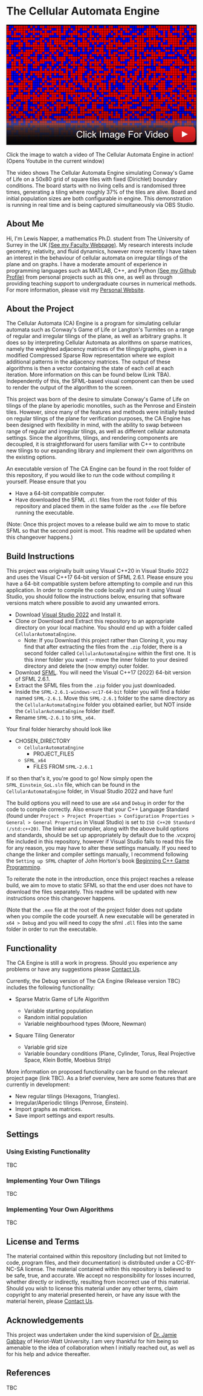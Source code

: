 # The Cellular Automata Engine

[![Conway's Game of Life on the Plane](https://github.com/LewisN3142/CellularAutomataEngine/blob/main/GoL_Thumbnail.png)](https://www.youtube.com/watch?v=9tncKbkjvZs)

Click the image to watch a video of The Cellular Automata Engine in action! (Opens Youtube in the current window)

The video shows The Cellular Automata Engine simulating Conway's Game of Life on a 50x80 grid of square tiles with fixed (Dirichlet) boundary conditions. The board starts with no living cells and is randomised three times, generating a tiling where roughly 37% of the tiles are alive. Board and initial population sizes are both configurable in engine. This demonstration is running in real time and is being captured simultaneously via OBS Studio.

## About Me

Hi, I'm Lewis Napper, a mathematics Ph.D. student from The University of Surrey in the UK [(See my Faculty Webpage)](https://www.surrey.ac.uk/people/lewis-napper). My research interests include geometry, relativity, and fluid dynamics, however more recently I have taken an interest in the behaviour of cellular automata on irregular tilings of the plane and on graphs. I have a moderate amount of experience in programming languages such as MATLAB, C++, and Python [(See my Github Profile)](https://github.com/LewisN3142) from personal projects such as this one, as well as through providing teaching support to undergraduate courses in numerical methods. For more information, please visit my [Personal Website](https://lewisn3142.github.io/).    

## About the Project

The Cellular Automata (CA) Engine is a program for simulating cellular automata such as Conway's Game of Life or Langton's Turmites on a range of regular and irregular tilings of the plane, as well as arbitrary graphs. It does so by interpreting Cellular Automata as alorithms on sparse matrices, namely the weighted adjacency matrices of the tilings/graphs, given in a modified Compressed Sparse Row representation where we exploit additional patterns in the adjacency matrices. The output of these algorithms is then a vector containing the state of each cell at each iteration. More information on this can be found below (Link TBA). Independently of this, the SFML-based visual component can then be used to render the output of the algorithm to the screen.

This project was born of the desire to simulate Conway's Game of Life on tilings of the plane by aperiodic monotiles, such as the Penrose and Einstein tiles. However, since many of the features and methods were initially tested on regular tilings of the plane for verification purposes, the CA Engine has been designed with flexibility in mind, with the ability to swap between range of regular and irregular tilings, as well as different cellular automata settings. Since the algorithms, tilings, and rendering components are decoupled, it is straightforward for users familiar with C++ to contribute new tilings to our expanding library and implement their own algorithms on the existing options.

An executable version of The CA Engine can be found in the root folder of this repository, if you would like to run the code without compiling it yourself. Please ensure that you
 - Have a 64-bit compatible computer.
 - Have downloaded the SFML ``.dll`` files from the root folder of this repository and placed them in the same folder as the ``.exe`` file
before running the executable.

(Note: Once this project moves to a release build we aim to move to static SFML so that the second point is moot. This readme will be updated when this changeover happens.)

## Build Instructions
This project was originally built using Visual C++20 in Visual Studio 2022 and uses the Visual C++17 64-bit version of SFML 2.6.1. Please ensure you have a 64-bit compatible system before attempting to compile and run this application.
In order to compile the code locally and run it using Visual Studio, you should follow the instructions below, ensuring that software versions match where possible to avoid any unwanted errors.

 - Download [Visual Studio 2022](https://visualstudio.microsoft.com/vs/) and Install it.
 - Clone or Download and Extract this repository to an appropriate directory on your local machine. You should end up with a folder called ``CellularAutomataEngine``.
   - Note: If you Download this project rather than Cloning it, you may find that after extracting the files from the ``.zip`` folder, there is a second folder called ``CellularAutomataEngine`` within the first one. It is this inner folder you want -- move the inner folder to your desired directory and delete the (now empty) outer folder.
 - Download [SFML](https://www.sfml-dev.org/download/sfml/2.6.1/). You will need the Visual C++17 (2022) 64-bit version of SFML 2.6.1.
 - Extract the SFML files from the ``.zip`` folder you just downloaded.
 - Inside the ``SFML-2.6.1-windows-vc17-64-bit`` folder you will find a folder named ``SFML-2.6.1``. Move this ``SFML-2.6.1`` folder to the same directory as the ``CellularAutomataEngine`` folder you obtained earlier, but NOT inside the ``CellularAutomataEngine`` folder itself.
 - Rename ``SFML-2.6.1`` to ``SFML_x64.``

Your final folder hierarchy should look like

 - CHOSEN_DIRECTORY
   - ``CellularAutomataEngine``
     - PROJECT_FILES
   - ``SFML_x64``
     - FILES FROM ``SFML-2.6.1``

If so then that's it, you're good to go! Now simply open the ``SFML_Einstein_GoL.sln`` file, which can be found in the ``CellularAutomataEngine`` folder, in Visual Studio 2022 and have fun!

The build options you will need to use are ``x64`` and ``Debug`` in order for the code to compile correctly. Also ensure that your C++ Language Standard (found under ``Project > Project Properties > Configuration Properties > General > General Properties`` in Visual Studio) is set to ``ISO C++20 Standard (/std:c++20)``.
The linker and compiler, along with the above build options and standards, should be set up appropriately by default due to the .vcxproj file included in this repository, however if Visual Studio fails to read this file for any reason, you may have to alter these settings manually. 
If you need to change the linker and compiler settings manually, I recommend following the ``Setting up SFML`` chapter of John Horton's book [Beginning C++ Game Programming](https://subscription.packtpub.com/search?query=beginning%20c%2020%20game%20programming).

To reiterate the note in the introduction, once this project reaches a release build, we aim to move to static SFML so that the end user does not have to download the files separately. This readme will be updated with new instructions once this changeover happens.

(Note that the ``.exe`` file at the root of the project folder does not update when you compile the code yourself. A new executable will be generated in ``x64 > Debug`` and you will need to copy the sfml ``.dll`` files into the same folder in order to run the executable.

## Functionality

The CA Engine is still a work in progress. Should you experience any problems or have any suggestions please [Contact Us](https://lewisn3142.github.io/contact_page/contact.html).

Currently, the Debug version of The CA Engine (Release version TBC) includes the following functionality:

 - Sparse Matrix Game of Life Algorithm
   - Variable starting population
   - Random initial population
   - Variable neighbourhood types (Moore, Newman)
     
 - Square Tiling Generator
   - Variable grid size
   - Variable boundary conditions (Plane, Cylinder, Torus, Real Projective Space, Klein Bottle, Moebius Strip)

More information on proposed functionality can be found on the relevant project page (link TBC). As a brief overview, here are some features that are currently in development:

 - New regular tilings (Hexagons, Triangles).
 - Irregular/Aperiodic tilings (Penrose, Einstein).
 - Import graphs as matrices.
 - Save import settings and export results.

## Settings

### Using Existing Functionality
TBC

### Implementing Your Own Tilings
TBC

### Implementing Your Own Algorithms
TBC

## License and Terms

The material contained within this repository (including but not limited to code, program files, and their documentation) is distributed under a CC-BY-NC-SA license. The material contained within this repository is believed to be safe, true, and accurate. We accept no responsibility for losses incurred, whether directly or indirectly, resulting from incorrect use of this material. Should you wish to license this material under any other terms, claim copyright to any material presented herein, or have any issue with the material herein, please [Contact Us](https://lewisn3142.github.io/contact_page/contact.html).

## Acknowledgements

This project was undertaken under the kind supervision of [Dr. Jamie Gabbay](https://gabbay.org.uk/) of Heriot-Watt University. I am very thankful for him being so amenable to the idea of collaboration when I initially reached out, as well as for his help and advice thereafter.

## References
TBC
